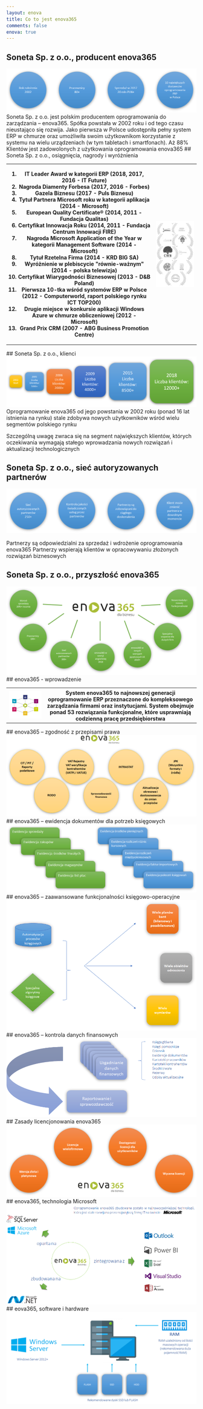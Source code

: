 ```yaml
---
layout: enova
title: Co to jest enova365
comments: false
enova: true
---
```

## Soneta Sp. z o.o., producent enova365
<img src="../assets/img/soneta/soneta_producent.png">
Soneta Sp. z o.o. jest polskim producentem oprogramowania do zarządzania – enova365. Spółka powstała w 2002 roku i od tego czasu nieustająco się rozwija. Jako pierwsza w Polsce udostępniła pełny system ERP w chmurze oraz umożliwiła swoim użytkownikom korzystanie z systemu na wielu urządzeniach (w tym tabletach i smartfonach). Aż 88% Klientów jest zadowolonych z użytkowania oprogramowania enova365
## Soneta Sp. z o.o., osiągnięcia, nagrody i wyróżnienia

<table>
<tr>
<th>
  <ol>
    <li>IT Leader Award w kategorii ERP (2018, 2017, 2016 - IT Future)</li>
    <li>Nagroda Diamenty Forbesa (2017, 2016 - Forbes)</li>
    <li>Gazela Biznesu (2017 - Puls Biznesu)</li>
    <li>Tytuł Partnera Microsoft roku w kategorii aplikacja (2014 - Microsoft)</li>
    <li>European Quality Certificate® (2014, 2011 - Fundacja Qualitas)</li>
    <li>Certyfikat Innowacja Roku (2014, 2011 - Fundacja Centrum Innowacji FIRE)</li>
    <li>Nagroda Microsoft Application of the Year w kategorii Management Software (2014 - Microsoft)</li>
    <li>Tytuł Rzetelna Firma (2014 - KRD BIG SA)</li>
    <li>Wyróżnienie w plebiscycie "równie-ważnym" (2014 - polska telewizja)</li>
    <li>Certyfikat Wiarygodności Biznesowej (2013 - D&B Poland)</li>
    <li>Pierwsza 10-tka wśród systemów ERP w Polsce (2012 - Computerworld, raport polskiego rynku ICT TOP200)</li>
    <li>Drugie miejsce w konkursie aplikacji Windows Azure w chmurze obliczeniowej (2012 - Microsoft)</li>
    <li>Grand Prix CRM (2007 - ABG Business Promotion Centre)</li>
  </ol>
  </th>
  <th>
  <img src="../assets/img/soneta/soneta_osiagniecia.png">
  </th>
  </tr>
</table>
## Soneta Sp. z o.o., klienci

<img src="../assets/img/soneta/soneta_klienci.png">
Oprogramowanie enova365 od jego powstania w 2002 roku (ponad 16 lat istnienia na rynku) stale zdobywa nowych użytkowników wśród wielu segmentów polskiego rynku

Szczególną uwagę zwraca się na segment największych klientów, których oczekiwania wymagają stałego wprowadzania nowych rozwiązań i aktualizacji technologicznych
## Soneta Sp. z o.o., sieć autoryzowanych partnerów

<img src="../assets/img/soneta/soneta_partnerzy.png">

Partnerzy są odpowiedzialni za sprzedaż i wdrożenie oprogramowania enova365
Partnerzy wspierają klientów w opracowywaniu złożonych rozwiązań biznesowych
## Soneta Sp. z o.o., przyszłość enova365
<img src="../assets/img/soneta/soneta_przyszlosc.png">
## enova365 - wprowadzenie
<table>
<tr>
<th>
<img src="../assets/img/soneta/soneta_wprowadzenie.png">
</th>
<th>
System enova365 to najnowszej generacji oprogramowanie ERP przeznaczone do kompleksowego zarządzania firmami oraz instytucjami. System obejmuje ponad 53 rozwiązania funkcjonalne, które usprawniają codzienną pracę przedsiębiorstwa
</th>
</tr>
</table>
## enova365 – zgodność z przepisami prawa
<img src="../assets/img/soneta/soneta_przepisy.png">
## enova365 – ewidencja dokumentów dla potrzeb księgowych
<img src="../assets/img/soneta/soneta_ewidencja.png">
## enova365 – zaawansowane funkcjonalności księgowo-operacyjne
<img src="../assets/img/soneta/soneta_funkcjonalnosci.png">
## enova365 – kontrola danych finansowych
<img src="../assets/img/soneta/soneta_kontrola_danych.png">
## Zasady licencjonowania enova365
<img src="../assets/img/soneta/soneta_licencje.png">
## enova365, technologia Microsoft
<img src="../assets/img/soneta/soneta_microsoft.png">
## eova365, software i hardware
<img src="../assets/img/soneta/soneta_software_hardware.png">
